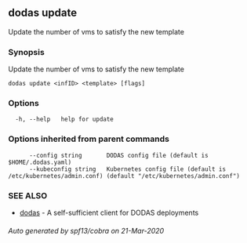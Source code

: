 ## dodas update

Update the number of vms to satisfy the new template

### Synopsis

Update the number of vms to satisfy the new template

```
dodas update <infID> <template> [flags]
```

### Options

```
  -h, --help   help for update
```

### Options inherited from parent commands

```
      --config string       DODAS config file (default is $HOME/.dodas.yaml)
      --kubeconfig string   Kubernetes config file (default is /etc/kubernetes/admin.conf) (default "/etc/kubernetes/admin.conf")
```

### SEE ALSO

* [dodas](dodas.md)	 - A self-sufficient client for DODAS deployments

###### Auto generated by spf13/cobra on 21-Mar-2020
